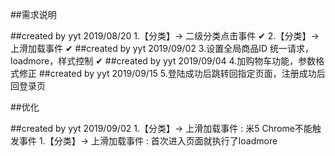 ##需求说明

##created by yyt 2019/08/20
1.【分类】-> 二级分类点击事件     ✔
2.【分类】-> 上滑加载事件     ✔
##created by yyt 2019/09/02
3.设置全局商品ID 统一请求，loadmore，样式控制     ✔
##created by yyt 2019/09/04
4.加购物车功能，参数格式修正
##created by yyt 2019/09/15
5.登陆成功后跳转回指定页面，注册成功后回登录页

##优化

##created by yyt 2019/09/02
1.【分类】-> 上滑加载事件 : 米5 Chrome不能触发事件
1.【分类】-> 上滑加载事件 : 首次进入页面就执行了loadmore
